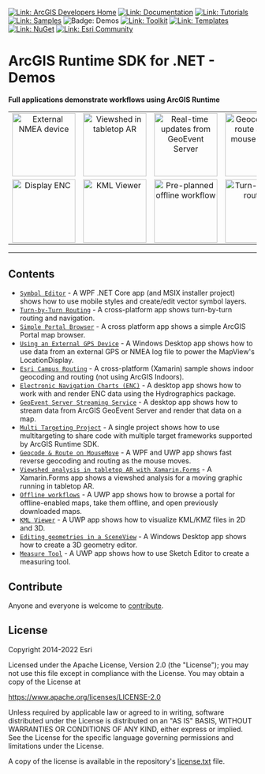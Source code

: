 [![Link: ArcGIS Developers Home](https://img.shields.io/badge/ArcGIS%20Developers%20Home-633b9b?style=flat-square)](https://developers.arcgis.com)
[![Link: Documentation](https://img.shields.io/badge/Documentation-633b9b?style=flat-square)](https://developers.arcgis.com/net/)
[![Link: Tutorials](https://img.shields.io/badge/Tutorials-633b9b?style=flat-square)](https://developers.arcgis.com/documentation/mapping-apis-and-services/tutorials/)
[![Link: Samples](https://img.shields.io/badge/Samples-633b9b?style=flat-square)](https://developers.arcgis.com/net/wpf/sample-code/)
![Badge: Demos](https://img.shields.io/badge/Demos-black?style=flat-square)
[![Link: Toolkit](https://img.shields.io/badge/Toolkit-633b9b?style=flat-square)](https://developers.arcgis.com/net/ui-components/)
[![Link: Templates](https://img.shields.io/badge/Templates-633b9b?style=flat-square&logo=visualstudio&labelColor=gray)](https://github.com/Esri/arcgis-runtime-templates-dotnet)
[![Link: NuGet](https://img.shields.io/badge/NuGet-633b9b?style=flat-square&logo=nuget&labelColor=gray)](https://www.nuget.org/profiles/Esri_Inc)
[![Link: Esri Community](https://img.shields.io/badge/🙋-Get%20help%20in%20Esri%20Community-633b9b?style=flat-square)](https://community.esri.com/t5/arcgis-runtime-sdk-for-net/bd-p/arcgis-runtime-sdk-dotnet-questions)

# ArcGIS Runtime SDK for .NET - Demos

**Full applications demonstrate workflows using ArcGIS Runtime**

<table align="center" aria-hidden="true">
<tr>
<td align="center"><img src="https://github.com/Esri/arcgis-runtime-demos-dotnet/blob/main/src/ExternalNmeaGPS/Screenshot.jpg?raw=true" title="External NMEA device" height="128" /></td>
<td align="center"><img src="https://github.com/Esri/arcgis-runtime-demos-dotnet/raw/main/src/ViewshedInTabletopAR/ar_demo.jpg" title="Viewshed in tabletop AR" height="128"/></td>
<td align="center"><img src="https://github.com/Esri/arcgis-runtime-demos-dotnet/raw/main/src/GeoEventServerSample/Screenshot_WinDesktop.gif" title="Real-time updates from GeoEvent Server" height="128" /></td>
<td align="center"><img src="https://github.com/Esri/arcgis-runtime-demos-dotnet/raw/main/src/GeocodeAndRoutingOnMouseMove/Screenshot_WinStore.png" height="128" title="Geocode and route as the mouse moves" /></td>

</tr>
<tr>
<td align="center"><img src="https://github.com/Esri/arcgis-runtime-demos-dotnet/raw/main/src/HydrographicsSample/Screenshot_WinDesktop.png" title="Display ENC" height="128" /></td>
<td align="center"><img src="https://github.com/Esri/arcgis-runtime-demos-dotnet/raw/main/src/KmlViewer/Screenshot.jpg" title="KML Viewer" height="128" /></td>
<td align="center"><img src="https://github.com/Esri/arcgis-runtime-demos-dotnet/raw/main/src/OfflineWorkflowsSample/pre_planned_screenshot.png" title="Pre-planned offline workflow" height="128" /></td>
<td align="center"><img src="https://github.com/Esri/arcgis-runtime-demos-dotnet/raw/main/src/TurnByTurn/Screenshot.png" title="Turn-by-turn routing" height="128" /></td>
</tr>
<tr></tr>
</table>

<hr />

## Contents

* [`Symbol Editor`](src/SymbolEditor) - A WPF .NET Core app (and MSIX installer project) shows how to use mobile styles and create/edit vector symbol layers.
* [`Turn-by-Turn Routing`](src/TurnByTurn) - A cross-platform app shows turn-by-turn routing and navigation.
* [`Simple Portal Browser`](src/SimplePortalBrowser) - A cross platform app shows a simple ArcGIS Portal map browser.
* [`Using an External GPS Device`](src/ExternalNmeaGPS) - A Windows Desktop app shows how to use data from an external GPS or NMEA log file to power the MapView's LocationDisplay.
* [`Esri Campus Routing`](src/CampusRouting) - A cross-platform (Xamarin) sample shows indoor geocoding and routing (not using ArcGIS Indoors).
* [`Electronic Navigation Charts (ENC)`](src/HydrographicsSample) - A desktop app shows how to work with and render ENC data using the Hydrographics package.
* [`GeoEvent Server Streaming Service`](src/GeoEventServerSample) - A desktop app shows how to stream data from ArcGIS GeoEvent Server and render that data on a map.
* [`Multi Targeting Project`](src/MultiTargeting) - A single project shows how to use multitargeting to share code with multiple target frameworks supported by ArcGIS Runtime SDK.
* [`Geocode & Route on MouseMove`](src/GeocodeAndRoutingOnMouseMove) - A WPF and UWP app shows fast reverse geocoding and routing as the mouse moves.
* [`Viewshed analysis in tabletop AR with Xamarin.Forms`](src/ViewshedInTabletopAR) - A Xamarin.Forms app shows a viewshed analysis for a moving graphic running in tabletop AR.
* [`Offline workflows`](src/OfflineWorkflowsSample) - A UWP app shows how to browse a portal for offline-enabled maps, take them offline, and open previously downloaded maps.
* [`KML Viewer`](src/KmlViewer) - A UWP app shows how to visualize KML/KMZ files in 2D and 3D.
* [`Editing geometries in a SceneView`](src/SceneViewEdit) - A Windows Desktop app shows how to create a 3D geometry editor.
* [`Measure Tool`](src/MeasureTool) - A UWP app shows how to use Sketch Editor to create a measuring tool.

## Contribute

Anyone and everyone is welcome to [contribute](CONTRIBUTING.md).

## License

Copyright 2014-2022 Esri

Licensed under the Apache License, Version 2.0 (the "License");
you may not use this file except in compliance with the License.
You may obtain a copy of the License at

   https://www.apache.org/licenses/LICENSE-2.0

Unless required by applicable law or agreed to in writing, software
distributed under the License is distributed on an "AS IS" BASIS,
WITHOUT WARRANTIES OR CONDITIONS OF ANY KIND, either express or implied.
See the License for the specific language governing permissions and
limitations under the License.

A copy of the license is available in the repository's [license.txt](license.txt) file.
